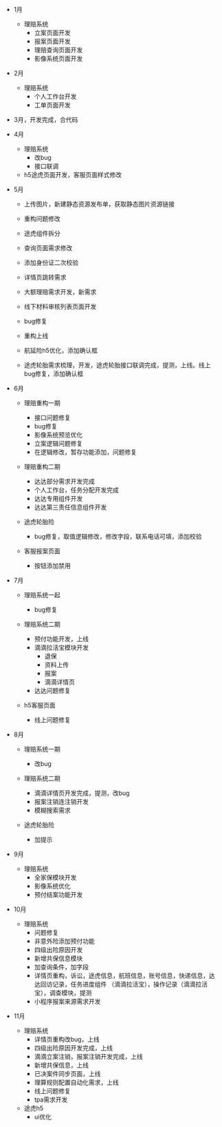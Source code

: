 - 1月

  - 理赔系统
    - 立案页面开发
    - 报案页面开发
    - 理赔查询页面开发
    - 影像系统页面开发

- 2月

  - 理赔系统
    - 个人工作台开发
    - 工单页面开发

- 3月，开发完成，合代码

- 4月

  - 理赔系统
    - 改bug
    - 接口联调
  - h5途虎页面开发，客服页面样式修改

- 5月

  - 上传图片，新建静态资源发布单，获取静态图片资源链接

  -  重构问题修改
    - 途虎组件拆分
    - 查询页面需求修改
    - 添加身份证二次校验
    - 详情页跳转需求
    - 大额理赔需求开发，新需求
    - 线下材料审核列表页面开发
    - bug修复
    - 重构上线
  - 航延险h5优化，添加确认框
  - 途虎轮胎需求梳理，开发，途虎轮胎接口联调完成，提测，上线。线上bug修复，添加确认框

- 6月

  - 理赔重构一期
    - 接口问题修复
    - bug修复
    - 影像系统预览优化
    - 立案逻辑问题修复
    - 在逻辑修改，暂存功能添加，问题修复

  - 理赔重构二期
    - 达达部分需求开发完成
    - 个人工作台，任务分配开发完成
    - 达达专用组件开发
    - 达达第三责任信息组件开发
  - 途虎轮胎险
    - bug修复，取值逻辑修改，修改字段，联系电话可填，添加校验
  - 客服报案页面
    - 按钮添加禁用

- 7月

  - 理赔系统一起
    - bug修复

  - 理赔系统二期
    - 预付功能开发，上线
    - 滴滴拉活宝模块开发
      - 退保
      - 资料上传
      - 报案
      - 滴滴详情页
    - 达达问题修复
  - h5客服页面
    - 线上问题修复

- 8月

  - 理赔系统一期
    - 改bug

  - 理赔系统二期
    - 滴滴详情页开发完成，提测，改bug
    - 报案注销连注销开发
    - 模糊搜索需求
  - 途虎轮胎险
    - 加提示

- 9月

  - 理赔系统
    - 全家保模块开发
    - 影像系统优化
    - 预付结案功能开发

- 10月

  - 理赔系统
    - 问题修复
    - 非意外险添加预付功能
    - 四级出险原因开发
    - 新增共保信息模块
    - 加查询条件，加字段
    - 详情页重构，诉讼，途虎信息，航班信息，账号信息，快递信息，达达回访记录，任务进度组件 （滴滴拉活宝），操作记录（滴滴拉活宝），调查模块，提测
    - 小程序报案来源需求开发

- 11月

  - 理赔系统
    - 详情页重构改bug，上线
    - 四级出险原因开发完成，上线
    - 滴滴立案注销，报案注销开发完成，上线
    - 新增共保信息，上线
    - 已决案件同步页面，上线
    - 理算规则配置自动化需求，上线
    - 线上问题修复
    - tpa需求开发
  - 途虎h5
    - ui优化
